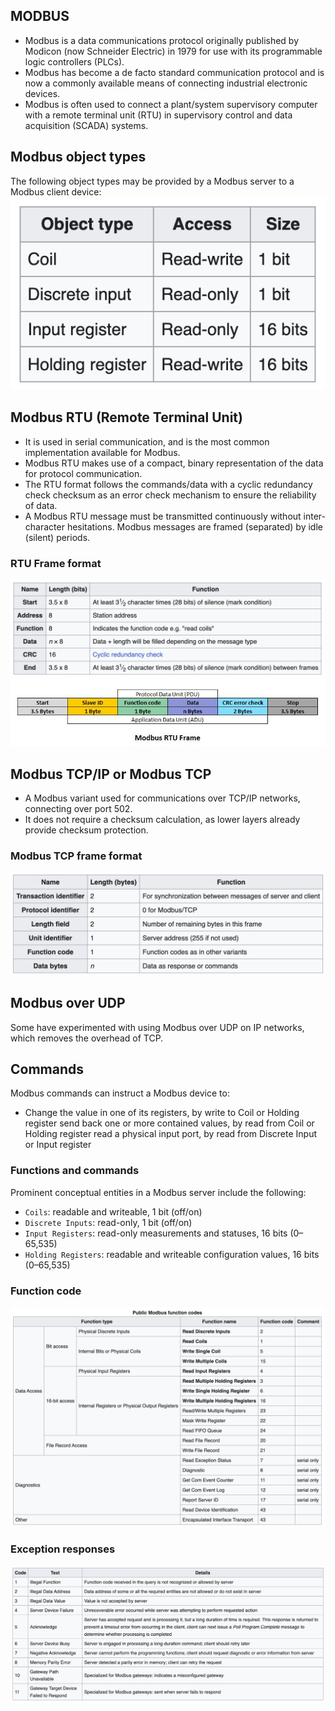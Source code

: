 ## MODBUS ##
- Modbus is a data communications protocol originally published by Modicon (now Schneider Electric) in 1979 for use with its programmable logic controllers (PLCs). 
- Modbus has become a de facto standard communication protocol and is now a commonly available means of connecting industrial electronic devices.
- Modbus is often used to connect a plant/system supervisory computer with a remote terminal unit (RTU) in supervisory control and data acquisition (SCADA) systems. 

## Modbus object types
The following object types may be provided by a Modbus server to a Modbus client device:
![](image/MODBUS_ObjectType.png)

## Modbus RTU (Remote Terminal Unit) 
- It is used in serial communication, and is the most common implementation available for Modbus. 
- Modbus RTU makes use of a compact, binary representation of the data for protocol communication. 
- The RTU format follows the commands/data with a cyclic redundancy check checksum as an error check mechanism to ensure the reliability of data. 
- A Modbus RTU message must be transmitted continuously without inter-character hesitations. Modbus messages are framed (separated) by idle (silent) periods.
### RTU Frame format
![](image/MODBUS_FrameRTU.png)
![](image/MODBUS_RTU_Frame.jpeg)

## Modbus TCP/IP or Modbus TCP 
- A Modbus variant used for communications over TCP/IP networks, connecting over port 502. 
- It does not require a checksum calculation, as lower layers already provide checksum protection.
### Modbus TCP frame format
![](image/MODBUS_FrameTCP.png)

## Modbus over UDP 
Some have experimented with using Modbus over UDP on IP networks, which removes the overhead of TCP.

## Commands
Modbus commands can instruct a Modbus device to:

- Change the value in one of its registers, by write to Coil or Holding register
send back one or more contained values, by read from Coil or Holding register
read a physical input port, by read from Discrete Input or Input register   

### Functions and commands
Prominent conceptual entities in a Modbus server include the following:
- `Coils`: readable and writeable, 1 bit (off/on)
- `Discrete Inputs`: read-only, 1 bit (off/on)
- `Input Registers`: read-only measurements and statuses, 16 bits (0–65,535)
- `Holding Registers`: readable and writeable configuration values, 16 bits (0–65,535)

### Function code
![](image/MODBUS_FunctionCode.png)

### Exception responses
![](image/MODBUS_exception.png)